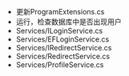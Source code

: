 * 更新ProgramExtensions.cs
* 运行，检查数据库中是否出现用户
* Services/ILoginService.cs
* Services/EFLoginService.cs
* Services/IRedirectService.cs
* Services/RedirectService.cs
* Services/ProfileService.cs